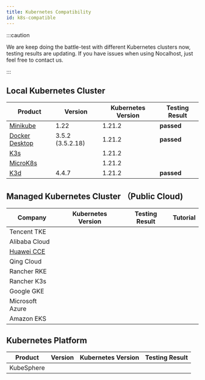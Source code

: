 ```yaml
---
title: Kubernetes Compatibility
id: k8s-compatible
---
```


:::caution

We are keep doing the battle-test with different Kubernetes clusters now, testing results are updating. If you have issues when using Nocalhost, just feel free to contact us.

:::

## Local Kubernetes Cluster

|       Product     |             Version           |    Kubernetes Version     |   Testing Result      |
|   -------------   |       ------------------      |       --------------      |       --------        |  
| [Minikube](https://github.com/kubernetes/minikube)  | 1.22    | 1.21.2  | <strong className="pass-tag">passed</strong> |
| [Docker Desktop](https://www.docker.com/products/docker-desktop)    | 3.5.2 (3.5.2.18) | 1.21.2 |<strong className="pass-tag">passed</strong> |
| [K3s](https://k3s.io/)  |         |     1.21.2        |  |
| [MicroK8s](https://microk8s.io/) |  | 1.21.2 | |
| [K3d](https://github.com/rancher/k3d) | 4.4.7  |    1.21.2   | <strong className="pass-tag">passed</strong> |

## Managed Kubernetes Cluster （Public Cloud)

|       Company     |       Kubernetes Version      |       Testing Result      |       Tutorial        |
|   -------------   |       ------------------      |       --------------      |       --------        |
|  Tencent TKE      |                               |                           |                       |
|  Alibaba Cloud    |                               |                           |                       |
|  [Huawei CCE](https://www.huaweicloud.com/intl/en-us/product/cce.html)|       |            |           |
|  Qing Cloud       |                               |                           |                       |
|  Rancher RKE      |                               |                           |                       |
|  Rancher K3s      |                               |                           |                       |
|  Google GKE       |                               |                           |                       |
|  Microsoft Azure  |                               |                           |                       |
|  Amazon EKS       |                               |                           |                       |

## Kubernetes Platform

|       Product     |       Version                 |     Kubernetes Version    |   Testing Result      |
|   -------------   |       ------------------      |       --------------      |   -------------       |
| KubeSphere |                 |                    |                       |